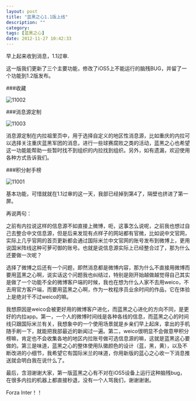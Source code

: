 ```yaml
---
layout: post
title: "蓝黑之心1.1版上线"
description: ""
category: 
tags: [蓝黑之心]
date: 2012-11-27 10:42:33
---
```


早上起来收到消息，1.1过审.

这一版我们更新了三个主要功能，修改了iOS5上不能运行的脑残BUG，并留了一个功能到1.2版发布。

###收藏

![11002](http://interbbs.b0.upaiyun.com/nera/11002.png)

###消息源定制

![11003](http://interbbs.b0.upaiyun.com/nera/11003.png)

消息源定制在内拉祖里页中，用于选择自定义的地区性消息源，比如重庆的内拉可以选择关注重庆蓝黑军团的消息，进行一些球赛腐败之类的活动，蓝黑之心也希望这一功能能帮助一些暂时找不到组织的内拉找到组织。另外，如有遗漏，欢迎使用各种方式告诉我们。

###积分射手榜

![11001](http://interbbs.b0.upaiyun.com/nera/11001.png)

基本功能，可惜就就在1.1过审的这一天，我部已经掉到第4了，隔壁也挤进了第一屏。

再说两句：

之前有内拉说这样的信息源不如直接上微博，呃，这事怎么说呢，之前我也想过自己去整合中文信息源，但是后来发现有点样子的网站都有官微，比如说中文官网，实际上几乎官网的首页更新都会通过国际米兰中文官网的账号发布到微博上，更用说国米阵线这种可萝可御的账号。也就是说信息源实际上已经整合过了，那为什么还要做一次呢？

选择了微博之后还有一个问题，即然消息都是微博内容，那为什么不直接用微博而要用蓝黑之心啊，说实话这个问题我也纠结过，特别是刚开始越做越觉得自己其实是做了一个功能不全的微博客户端的时候，我也在想为什么人家不去用weico，不去用官方客户端，而要用蓝黑之心啊，作为一枚程序员业余时间的作品，它在体验上是绝对干不过weico的嘛。

我想原因是weico会被更好用的微博客户进化，而蓝黑之心进化的方向不同，是更好的内拉app。第一，一个人的微博时间线是各种各线的信息，而蓝黑之心的时间线只跟国际米兰有关，我想象中的一个使用场景就是乡亲们早上起床，拿出的手机随手刷一下，就能把我部最近的新闻过一遍。第二，weico很明显不会做意甲积分榜嘛，肯定也不会收集各地的地区内拉账号做可选信息源的嘛，这就是蓝黑这心要做的。第三是味道，蓝黑之心的整体使用队徽颜色的设计（蓝，黑，黄），以及不断改进的小细节，我希望它有国际米兰的味道，你用新版的蓝心之心收一下消息推送就会明白我在说什么了。

最后，含泪谢谢大家，第一版蓝黑之心有不对在iOS5设备上运行这种脑残bug，在很多内拉的机器上都直接秒退，没有一个人骂我们，谢谢谢谢。

Forza Inter！！

